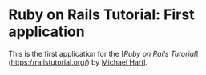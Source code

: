 # Ruby on Rails Tutorial: First application

This is the first application for the
[*Ruby on Rails Tutorial*] (https://railstutorial.org/)
by [Michael Hartl](http://michaelhartl.com/).
